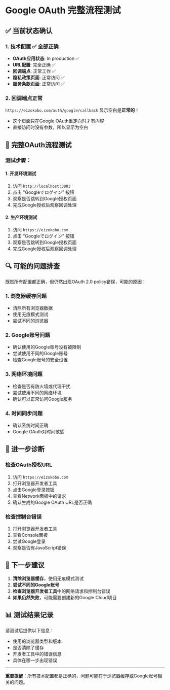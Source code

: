 # Google OAuth 完整流程测试

## ✅ 当前状态确认

### 1. 技术配置 ✅ 全部正确
- **OAuth应用状态**: In production ✅
- **URL配置**: 完全正确 ✅
- **回调端点**: 正常工作 ✅
- **隐私政策页面**: 正常访问 ✅
- **服务条款页面**: 正常访问 ✅

### 2. 回调端点正常
`https://eizokobo.com/auth/google/callback` 显示空白是**正常的**！
- 这个页面只在Google OAuth重定向时才有内容
- 直接访问时没有参数，所以显示为空白

## 🧪 完整OAuth流程测试

### 测试步骤：

#### 1. 开发环境测试
1. 访问 `http://localhost:3003`
2. 点击 "Googleでログイン" 按钮
3. 观察是否跳转到Google授权页面
4. 完成Google授权后观察回调处理

#### 2. 生产环境测试
1. 访问 `https://eizokobo.com`
2. 点击 "Googleでログイン" 按钮
3. 观察是否跳转到Google授权页面
4. 完成Google授权后观察回调处理

## 🔍 可能的问题排查

既然所有配置都正确，但仍然出现OAuth 2.0 policy错误，可能的原因：

### 1. 浏览器缓存问题
- 清除所有浏览器数据
- 使用无痕模式测试
- 尝试不同的浏览器

### 2. Google账号问题
- 确认使用的Google账号没有被限制
- 尝试使用不同的Google账号
- 检查Google账号的安全设置

### 3. 网络环境问题
- 检查是否有防火墙或代理干扰
- 尝试使用不同的网络环境
- 确认可以正常访问Google服务

### 4. 时间同步问题
- 确认系统时间正确
- Google OAuth对时间敏感

## 🔧 进一步诊断

### 检查OAuth授权URL
1. 访问 `https://eizokobo.com`
2. 打开浏览器开发者工具
3. 点击Google登录按钮
4. 查看Network面板中的请求
5. 确认生成的Google OAuth URL是否正确

### 检查控制台错误
1. 打开浏览器开发者工具
2. 查看Console面板
3. 尝试Google登录
4. 观察是否有JavaScript错误

## 🎯 下一步建议

1. **清除浏览器缓存**，使用无痕模式测试
2. **尝试不同的Google账号**
3. **检查浏览器开发者工具**中的网络请求和控制台错误
4. **如果仍然失败**，可能需要创建新的Google Cloud项目

## 📊 测试结果记录

请测试后提供以下信息：
- 使用的浏览器类型和版本
- 是否清除了缓存
- 开发者工具中的错误信息
- 具体在哪一步出现错误

---

**重要提醒**：所有技术配置都是正确的，问题可能在于浏览器缓存或Google账号相关的问题。 